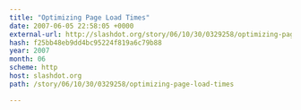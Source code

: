 ```yaml
---
title: "Optimizing Page Load Times"
date: 2007-06-05 22:58:05 +0000
external-url: http://slashdot.org/story/06/10/30/0329258/optimizing-page-load-times
hash: f25bb48eb9dd4bc95224f819a6c79b88
year: 2007
month: 06
scheme: http
host: slashdot.org
path: /story/06/10/30/0329258/optimizing-page-load-times

---
```



